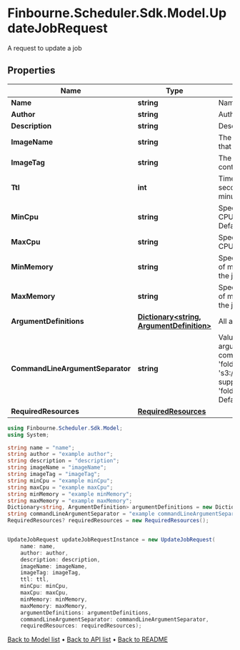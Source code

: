 # Finbourne.Scheduler.Sdk.Model.UpdateJobRequest
A request to update a job

## Properties

Name | Type | Description | Notes
------------ | ------------- | ------------- | -------------
**Name** | **string** | Name of the job | 
**Author** | **string** | Author of the job | [optional] 
**Description** | **string** | Description of this job | 
**ImageName** | **string** | The name of the Docker image that contains this job | 
**ImageTag** | **string** | The tag of the Docker image that contains this job | 
**Ttl** | **int** | Time To Live of the job run in seconds Defaults to 5 minutes(300) | [optional] 
**MinCpu** | **string** | Specifies  minimum number of CPUs to be allocated for the job Default to 2 | [optional] 
**MaxCpu** | **string** | Specifies  maximum number of CPUs to be allocated for the job | [optional] 
**MinMemory** | **string** | Specifies the minimum amount of memory  to be allocated for the job | [optional] 
**MaxMemory** | **string** | Specifies the maximum amount of memory to be allocated for the job | [optional] 
**ArgumentDefinitions** | [**Dictionary&lt;string, ArgumentDefinition&gt;**](ArgumentDefinition.md) | All arguments for this job to run | 
**CommandLineArgumentSeparator** | **string** | Value to separate command line arguments e.g : If a job has a command line argument named &#39;folder&#39; and the runtime value is &#39;s3://path&#39; then this would be supplied to the command as &#39;folder{separatorValue}s3://path&#39; Default to a space | [optional] 
**RequiredResources** | [**RequiredResources**](RequiredResources.md) |  | [optional] 

```csharp
using Finbourne.Scheduler.Sdk.Model;
using System;

string name = "name";
string author = "example author";
string description = "description";
string imageName = "imageName";
string imageTag = "imageTag";
string minCpu = "example minCpu";
string maxCpu = "example maxCpu";
string minMemory = "example minMemory";
string maxMemory = "example maxMemory";
Dictionary<string, ArgumentDefinition> argumentDefinitions = new Dictionary<string, ArgumentDefinition>();
string commandLineArgumentSeparator = "example commandLineArgumentSeparator";
RequiredResources? requiredResources = new RequiredResources();


UpdateJobRequest updateJobRequestInstance = new UpdateJobRequest(
    name: name,
    author: author,
    description: description,
    imageName: imageName,
    imageTag: imageTag,
    ttl: ttl,
    minCpu: minCpu,
    maxCpu: maxCpu,
    minMemory: minMemory,
    maxMemory: maxMemory,
    argumentDefinitions: argumentDefinitions,
    commandLineArgumentSeparator: commandLineArgumentSeparator,
    requiredResources: requiredResources);
```

[Back to Model list](../README.md#documentation-for-models) &#8226; [Back to API list](../README.md#documentation-for-api-endpoints) &#8226; [Back to README](../README.md)
